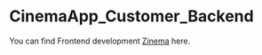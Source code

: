 # CinemaApp_Customer_Backend

You can find Frontend development [Zinema](https://github.com/SathsaraniAththanayaka/CinemaApp_Customer_Frontend) here.
